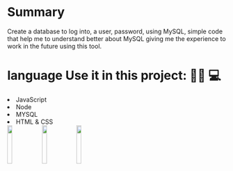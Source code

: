 # Summary
Create a database to log into, a user, password, using MySQL, simple code that help me to understand better about MySQL giving me the experience to work in the future using this tool.

 # language Use it in this project: 👨‍💻 💻
 
<li> JavaScript</li>
<li> Node </li>
<li> MYSQL </li>
<li>HTML & CSS </li>




<div>
  <img style="width: 15%;height:15%;" src="https://upload.wikimedia.org/wikipedia/commons/6/6a/JavaScript-logo.png"> 
  <img  style="width: 15%;height:15%;" src="https://pbs.twimg.com/profile_images/1255113654049128448/J5Yt92WW_400x400.png">
   <img style="width: 15%;height:15%;" src="https://w7.pngwing.com/pngs/452/24/png-transparent-js-logo-node-logos-and-brands-icon.png"> 
</div>
